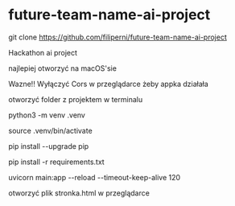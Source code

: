 # future-team-name-ai-project

git clone https://github.com/filiperni/future-team-name-ai-project


Hackathon ai project

najlepiej otworzyć na macOS'sie

Wazne!!
Wyłączyć Cors w przeglądarce żeby appka działała

otworzyć folder z projektem w terminalu

python3 -m venv .venv

source .venv/bin/activate

pip install --upgrade pip

pip install -r requirements.txt

uvicorn main:app --reload --timeout-keep-alive 120

otworzyć plik stronka.html w przeglądarce
